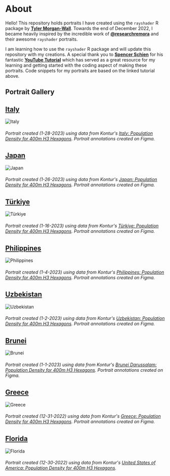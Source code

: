 # About

Hello! This repository holds portraits I have created using the `rayshader` R package by **[Tyler Morgan-Wall](https://twitter.com/tylermorganwall)**. Towards the end of December 2022, I became heavily inspired by the incredible work of **[@researchremora](https://twitter.com/researchremora)** and their awesome `rayshader` portraits.

I am learning how to use the `rayshader` R package and will update this repository with my creations. A special thank you to **[Spencer Schien](https://github.com/Pecners)** for his fantastic **[YouTube Tutorial](https://www.youtube.com/watch?v=zgFXVhmKNbU&t)** which has served as a great resource for my learning and getting started with the coding aspect of making these portraits. Code snippets for my portraits are based on the linked tutorial above.


## Portrait Gallery

## **[Italy](https://github.com/andrea-io/RayShaders/tree/main/Italy)**

 ![Italy](Italy/images/final_plot_annotations.png)
###### Portrait created (1-28-2023) using data from Kontur's [Italy: Population Density for 400m H3 Hexagons](https://data.humdata.org/dataset/kontur-population-italy). Portrait annotations created on Figma.

## **[Japan](https://github.com/andrea-io/RayShaders/tree/main/Japan)**

 ![Japan](Japan/images/final_plot_annotations.png)
###### Portrait created (1-26-2023) using data from Kontur's [Japan: Population Density for 400m H3 Hexagons](https://data.humdata.org/dataset/kontur-population-japan). Portrait annotations created on Figma.

## **[Türkiye](https://github.com/andrea-io/RayShaders/tree/main/Türkiye)**

 ![Türkiye](Türkiye/Türkiye_final_plot_annotations.png)
###### Portrait created (1-16-2023) using data from Kontur's [Türkiye: Population Density for 400m H3 Hexagons](https://data.humdata.org/dataset/kontur-population-turkiye). Portrait annotations created on Figma.

## **[Philippines](https://github.com/andrea-io/RayShaders/tree/main/Philippines)**

 ![Philippines](Philippines/philippines_final_plot_annotations.png)
###### Portrait created (1-4-2023) using data from Kontur's [Philippines: Population Density for 400m H3 Hexagons](https://data.humdata.org/dataset/kontur-population-philippines). Portrait annotations created on Figma.

## **[Uzbekistan](https://github.com/andrea-io/RayShaders/tree/main/Uzbekistan)**

 ![Uzbekistan](Uzbekistan/uzbekistan_final_plot_annotations.png)
###### Portrait created (1-2-2023) using data from Kontur's [Uzbekistan: Population Density for 400m H3 Hexagons](https://data.humdata.org/dataset/kontur-population-uzbekistan). Portrait annotations created on Figma.

## **[Brunei](https://github.com/andrea-io/RayShaders/tree/main/Brunei)**

 ![Brunei](Brunei/brunei_annotation_final_plot.png)
###### Portrait created (1-1-2023) using data from Kontur's [Brunei Darussalam: Population Density for 400m H3 Hexagons](https://data.humdata.org/dataset/kontur-population-brunei-darussalam). Portrait annotations created on Figma.

## **[Greece](https://github.com/andrea-io/RayShaders/tree/main/Greece)**

 ![Greece](Greece/final_plot_annotation_1x.png)
###### Portrait created (12-31-2022) using data from Kontur's [Greece: Population Density for 400m H3 Hexagons](https://data.humdata.org/dataset/kontur-population-greece). Portrait annotations created on Figma.

## **[Florida](https://github.com/andrea-io/RayShaders/tree/main/Florida)**

 ![Florida](Florida/images/final_plot.png)
###### Portrait created (12-30-2022) using data from Kontur's [United States of America: Population Density for 400m H3 Hexagons](https://data.humdata.org/dataset/kontur-population-united-states-of-america).